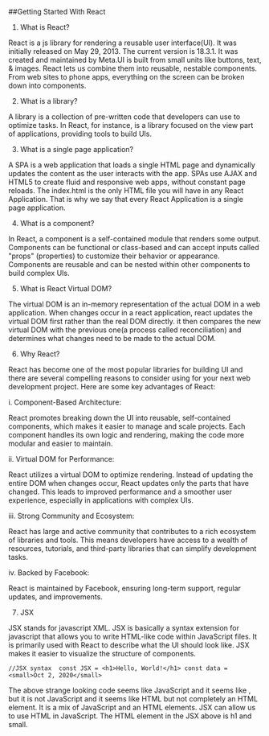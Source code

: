 ##Getting Started With React

1. What is React?

React is a js library for rendering a reusable user interface(UI). It was initially released on May 29, 2013. The current version is 18.3.1. It was created and maintained by Meta.UI is built from small units like buttons, text, & images. React lets us combine them into reusable, nestable components. From web sites to phone apps, everything on the screen can be broken down into components.

2. What is a library?

A library is a collection of pre-written code that developers can use to optimize tasks. In React, for instance, is a library focused on the view part of applications, providing tools to build UIs.

3. What is a single page application?

A SPA is a web application that loads a single HTML page and dynamically updates the content as the user interacts with the app. SPAs use AJAX and HTML5 to create fluid and responsive web apps, without constant page reloads. The index.html is the only HTML file you will have in any React Application. That is why we say that every React Application is a single page application.

4. What is a component?

In React, a component is a self-contained module that renders some output. Components can be functional or class-based and can accept inputs called "props" (properties) to customize their behavior or appearance. Components are reusable and can be nested within other components to build complex UIs.

5.  What is React Virtual DOM?

The virtual DOM is an in-memory representation of the actual DOM in a web application. When changes occur in a react application, react updates the virtual DOM first rather than the real DOM directly. it then compares the new virtual DOM with the previous one(a process called reconciliation) and determines what changes need to be made to the actual DOM.

6. Why React?

React has become one of the most popular libraries for building UI and there are several compelling reasons to consider using for your next web development project. Here are some key advantages of React:

i. Component-Based Architecture:

React promotes breaking down the UI into reusable, self-contained components, which makes it easier to manage and scale projects. Each component handles its own logic and rendering, making the code more modular and easier to maintain.

ii. Virtual DOM for Performance:

React utilizes a virtual DOM to optimize rendering. Instead of updating the entire DOM when changes occur, React updates only the parts that have changed. This leads to improved performance and a smoother user experience, especially in applications with complex UIs.

iii. Strong Community and Ecosystem:

React has large and active community that contributes to a rich ecosystem of libraries and tools. This means developers have access to a wealth of resources, tutorials, and third-party libraries that can simplify development tasks. 

iv. Backed by Facebook:

React is maintained by Facebook, ensuring long-term support, regular updates, and improvements.

7. JSX

JSX stands for javascript XML. JSX is basically a syntax extension for javascript that allows you to write HTML-like code within JavaScript files. It is primarily used with React to describe what the UI should look like. JSX makes it easier to visualize the structure of components.

`//JSX syntax 
const JSX = <h1>Hello, World!</h1>
const data = <small>Oct 2, 2020</small>`

The above strange looking code seems like JavaScript and it seems like , but it is not JavaScript and it seems like HTML but not completely an HTML element. It is a mix of JavaScript and an HTML elements. JSX can allow us to use HTML in JavaScript. The HTML element in the JSX above is h1 and small.



